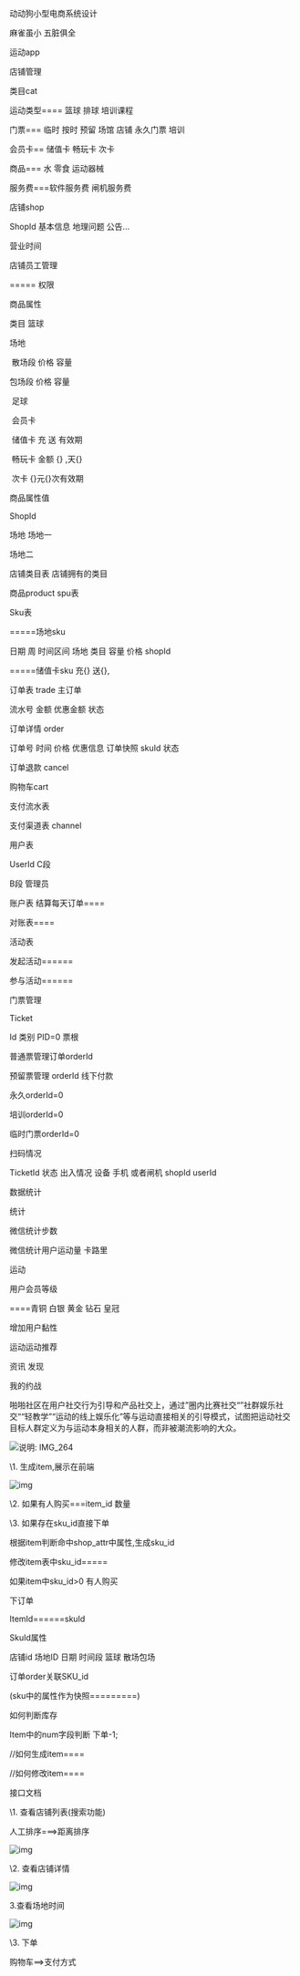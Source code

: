 动动狗小型电商系统设计

麻雀虽小 五脏俱全

运动app 

店铺管理

类目cat

运动类型==== 篮球 排球 培训课程

门票=== 临时 按时 预留 场馆 店铺 永久门票 培训

会员卡== 储值卡 畅玩卡 次卡

商品=== 水 零食 运动器械

服务费===软件服务费 闸机服务费

店铺shop

   ShopId 基本信息 地理问题 公告...

营业时间

店铺员工管理

===== 权限

商品属性

类目 篮球

场地 

​          散场段 价格 容量

包场段 价格 容量

​        足球

​        会员卡

​           储值卡 充 送 有效期

​           畅玩卡 金额 {} ,天{}

​            次卡 {}元{}次有效期

 

 

商品属性值

ShopId

场地 场地一

   场地二

店铺类目表 店铺拥有的类目

 

商品product spu表

 

Sku表

=====场地sku

日期 周 时间区间 场地 类目 容量 价格 shopId

=====储值卡sku 充{} 送{}, 

 

订单表 trade 主订单

  流水号 金额 优惠金额 状态

订单详情 order 

 订单号 时间 价格 优惠信息 订单快照 skuId 状态

订单退款 cancel

购物车cart

支付流水表

支付渠道表 channel 

用户表

UserId C段

   B段 管理员

账户表 结算每天订单====

对账表====

 

活动表

   发起活动======

   参与活动======

门票管理

Ticket

   Id 类别 PID=0 票根

   普通票管理订单orderId

   预留票管理 orderId 线下付款

   永久orderId=0

   培训orderId=0

   临时门票orderId=0

扫码情况

   TicketId 状态 出入情况 设备 手机 或者闸机 shopId userId

数据统计

 

 

 统计

 

微信统计步数

微信统计用户运动量 卡路里

 

运动

用户会员等级

====青铜 白银 黄金 钻石 皇冠 

增加用户黏性

 

运动运动推荐

 

资讯 发现

我的约战

 

 

 

 

 

啪啪社区在用户社交行为引导和产品社交上，通过”圈内比赛社交“”社群娱乐社交““轻教学”“运动的线上娱乐化”等与运动直接相关的引导模式，试图把运动社交目标人群定义为与运动本身相关的人群，而非被潮流影响的大众。

![说明: IMG_264](file:///C:\Users\aq\AppData\Local\Temp\msohtmlclip1\01\clip_image002.jpg)

 

 

\1.   生成item,展示在前端

  ![img](file:///C:\Users\aq\AppData\Local\Temp\msohtmlclip1\01\clip_image004.jpg)

\2.     如果有人购买===item_id 数量

\3.     如果存在sku_id直接下单

   根据item判断命中shop_attr中属性,生成sku_id

   修改item表中sku_id=====

如果item中sku_id>0 有人购买

下订单

   ItemId======skuId

SkuId属性

   店铺id 场地ID 日期 时间段 篮球 散场包场

 

订单order关联SKU_id

(sku中的属性作为快照=========)

如何判断库存

Item中的num字段判断 下单-1;

  

 

//如何生成item====

//如何修改item====

 

接口文档

\1.   查看店铺列表(搜索功能)

  人工排序===>距离排序

![img](file:///C:\Users\aq\AppData\Local\Temp\msohtmlclip1\01\clip_image006.jpg)

 

\2.   查看店铺详情

  ![img](file:///C:\Users\aq\AppData\Local\Temp\msohtmlclip1\01\clip_image008.jpg)

3.查看场地时间

![img](file:///C:\Users\aq\AppData\Local\Temp\msohtmlclip1\01\clip_image010.jpg)

\3.   下单

 购物车==>支付方式

 

 

 

 